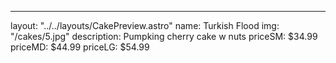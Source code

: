 ---
layout: "../../layouts/CakePreview.astro"
name: Turkish Flood
img: "/cakes/5.jpg"
description: Pumpking cherry cake w nuts
priceSM: $34.99
priceMD: $44.99
priceLG: $54.99